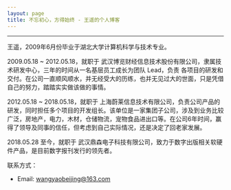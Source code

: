 ```yaml
---
layout: page
title: 不忘初心，方得始终 - 王遥的个人博客
---
```

---

王遥，2009年6月份毕业于湖北大学计算机科学与技术专业。

2009.05.18 ~ 2012.05.18，就职于 武汉博览财经信息技术股份有限公司，隶属技术研发中心，三年的时间从一名基层员工成长为团队 Lead，负责 各项目的研发和交付。在公司一直顺风顺水，并无经受大的历练，也并无见过大的世面，只是凭借自己的努力，踏踏实实做该做的事情。

2012.05.18 ~ 2018.05.18，就职于 上海蔚莱信息技术有限公司，负责公司产品的研发，同时担任多个项目的开发组长。该单位是一家集团子公司，涉及到业务比较广泛，房地产，电力，木材，仓储物流，宠物食品进出口等。在公司6年时间，赢得了领导及同事的信任，但考虑到自己实际情况，还是决定了回老家发展。

2018.05.28 至今，就职于 武汉鼎森电子科技有限公司，致力于数字出版相关软硬件产品，是目前数字报刊发行的领先者。

联系方式：

- Email: <wangyaobeijing@163.com>

<!--
---
{% include disqus.html %}
-->
